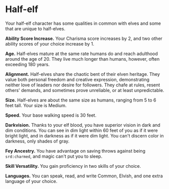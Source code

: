# Half-elf

Your half-elf character has some qualities in common with elves and some
that are unique to half-elves.

**Ability Score Increase.** Your Charisma score increases by 2, and two
other ability scores of your choice increase by 1.

**Age.** Half-elves mature at the same rate humans do and reach
adulthood around the age of 20. They live much longer than humans,
however, often exceeding 180 years.

**Alignment.** Half-elves share the chaotic bent of their elven
heritage. They value both personal freedom and creative expression,
demonstrating neither love of leaders nor desire for followers. They
chafe at rules, resent others' demands, and sometimes prove unreliable,
or at least unpredictable.

**Size.** Half-elves are about the same size as humans, ranging from 5
to 6 feet tall. Your size is Medium.

**Speed.** Your base walking speed is 30 feet.

**Darkvision.** Thanks to your elf blood, you have superior vision in
dark and dim conditions. You can see in dim light within 60 feet of you
as if it were bright light, and in darkness as if it were dim light. You
can't discern color in darkness, only shades of gray.

**Fey Ancestry.** You have advantage on saving throws against being
`srd:charmed`, and magic can't put you to sleep.

**Skill Versatility.** You gain proficiency in two skills of your
choice.

**Languages.** You can speak, read, and write Common, Elvish, and one
extra language of your choice.
